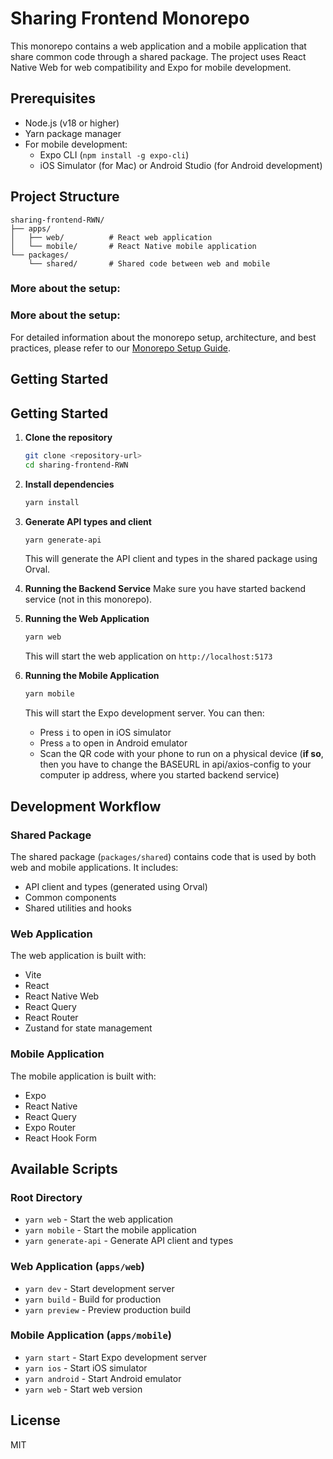 # Sharing Frontend Monorepo

This monorepo contains a web application and a mobile application that share common code through a shared package. The project uses React Native Web for web compatibility and Expo for mobile development.

## Prerequisites

- Node.js (v18 or higher)
- Yarn package manager
- For mobile development:
  - Expo CLI (`npm install -g expo-cli`)
  - iOS Simulator (for Mac) or Android Studio (for Android development)

## Project Structure

```
sharing-frontend-RWN/
├── apps/
│   ├── web/          # React web application
│   └── mobile/       # React Native mobile application
└── packages/
    └── shared/       # Shared code between web and mobile
```

### More about the setup:
### More about the setup:
For detailed information about the monorepo setup, architecture, and best practices, please refer to our [Monorepo Setup Guide](./monorepo-notes.md).

## Getting Started


## Getting Started

1. **Clone the repository**
   ```bash
   git clone <repository-url>
   cd sharing-frontend-RWN
   ```

2. **Install dependencies**
   ```bash
   yarn install
   ```

3. **Generate API types and client**
   ```bash
   yarn generate-api
   ```
   This will generate the API client and types in the shared package using Orval.

4. **Running the Backend Service**
   Make sure you have started backend service (not in this monorepo).

5. **Running the Web Application**
   ```bash
   yarn web
   ```
   This will start the web application on `http://localhost:5173`

6. **Running the Mobile Application**
   ```bash
   yarn mobile
   ```
   This will start the Expo development server. You can then:
   - Press `i` to open in iOS simulator
   - Press `a` to open in Android emulator
   - Scan the QR code with your phone to run on a physical device
    (**if so**, then you have to change the BASEURL in api/axios-config to your computer ip address, where you started backend service) 

## Development Workflow

### Shared Package
The shared package (`packages/shared`) contains code that is used by both web and mobile applications. It includes:
- API client and types (generated using Orval)
- Common components
- Shared utilities and hooks

### Web Application
The web application is built with:
- Vite
- React
- React Native Web
- React Query
- React Router
- Zustand for state management

### Mobile Application
The mobile application is built with:
- Expo
- React Native
- React Query
- Expo Router
- React Hook Form

## Available Scripts

### Root Directory
- `yarn web` - Start the web application
- `yarn mobile` - Start the mobile application
- `yarn generate-api` - Generate API client and types

### Web Application (`apps/web`)
- `yarn dev` - Start development server
- `yarn build` - Build for production
- `yarn preview` - Preview production build

### Mobile Application (`apps/mobile`)
- `yarn start` - Start Expo development server
- `yarn ios` - Start iOS simulator
- `yarn android` - Start Android emulator
- `yarn web` - Start web version


## License
MIT
